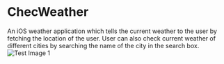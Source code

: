 # ChecWeather 
An iOS weather application which tells the current weather to the user by fetching the location of the user. 
User can also check current weather of different cities by searching the name of the city in the search box.
![Test Image 1](hhttps://imgur.com/a/MU3y9wQ)
